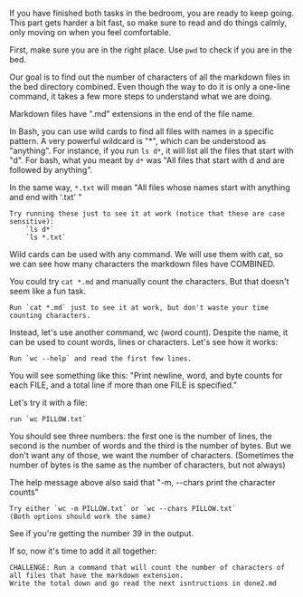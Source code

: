 If you have finished both tasks in the bedroom, you are ready to keep going.
This part gets harder a bit fast, so make sure to read and do things calmly, only moving on when you feel comfortable.

First, make sure you are in the right place. Use `pwd` to check if you are in the bed.

Our goal is to find out the number of characters of all the markdown files in the bed directory combined. Even though the way to do it is only a one-line command, it takes a few more steps to understand what we are doing.

Markdown files have ".md" extensions in the end of the file name.

In Bash, you can use wild cards to find all files with names in a specific pattern. A very powerful wildcard is "*", which can be understood as "anything".
For instance, if you run `ls d*`, it will list all the files that start with "d". For bash, what you meant by `d*` was "All files that start with d and are followed by anything".

In the same way, `*.txt` will mean "All files whose names start with anything and end with '.txt' "

	Try running these just to see it at work (notice that these are case sensitive):
		`ls d*`
		`ls *.txt`

Wild cards can be used with any command. We will use them with cat, so we can see how many characters the markdown files have COMBINED.

You could try `cat *.md` and manually count the characters. But that doesn't seem like a fun task.

	Run `cat *.md` just to see it at work, but don't waste your time counting characters.

Instead, let's use another command, wc (word count). Despite the name, it can be used to count words, lines or characters.
Let's see how it works:

	Run `wc --help` and read the first few lines.

You will see something like this: "Print newline, word, and byte counts for each FILE, and a total line if                                                                                      more than one FILE is specified."

Let's try it with a file:

	run `wc PILLOW.txt`

You should see three numbers: the first one is the number of lines, the second is the number of words and the third is the number of bytes.
But we don't want any of those, we want the number of characters. (Sometimes the number of bytes is the same as the number of characters, but not always)

The help message above also said that "-m, --chars print the character counts"

	Try either `wc -m PILLOW.txt` or `wc --chars PILLOW.txt`
	(Both options should work the same)

See if you're getting the number 39 in the output.

If so, now it's time to add it all together:

	CHALLENGE: Run a command that will count the number of characters of all files that have the markdown extension.
	Write the total down and go read the next isntructions in done2.md


